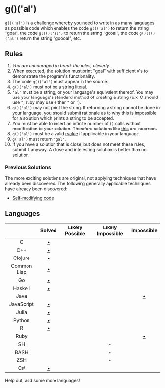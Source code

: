 # g()('al')

`g()('al')` is a challenge whereby you need to write in as many languages as
possible code which enables the code `g()('al')` to return the string "goal",
the code `g()()('al')` to return the string "gooal", the code `g()()()('al')`
return the string "goooal", etc.

## Rules
1.   *You are encouraged to break the rules, cleverly.*
2.   When executed, the solution must print "goal" with sufficient o's to
     demonstrate the program's functionality.
11.  The code `g()('al')` must appear in the source.
  1.   `g()('al')` must not be a string literal.
  2.   `'al'` must be a string, or your language's equivalent thereof. You may
       use your language's standard method of creating a string (e.x. C should
       use `"`, ruby may use either `"` or `'`).
7.   `g()('al')` may not print the string. If returning a string cannot be done
     in your language, you should submit rationale as to why this is impossible
     for a solution which prints a string to be accepted.
642. You must be able to insert an infinite number of `()` calls without
     modification to your solution. Therefore solutions like
     [this][c-inc-soln3] are incorrect.
9.  `g()('al')` must be a valid [rvalue] if applicable in your language.
14. `g('al')` must return `"gal"`.
12.  If you have a solution that is close, but does not meet these rules,
     submit it anyway. A close and interesting solution is better than no
     solution.

### Previous Solutions
The more exciting solutions are original, not applying techniques that have
already been discovered. The following generally applicable techniques have
already been discovered:

 * [Self-modifying code][c-inc-soln1]

## Languages

|               | Solved                  | Likely Possible | Likely Impossible | Impossible              |
|:-------------:|:-----------------------:|:---------------:|:-----------------:|:-----------------------:|
| C             | [&bull;][c-soln1]       |                 |                   |                         |
| C++           | [&bull;][c++-soln1]     |                 |                   |                         |
| Clojure       | [&bull;][clojure-soln1] |                 |                   |                         |
| Common Lisp   | [&bull;][clisp-soln1]   |                 |                   |                         |
| Go            | [&bull;][go-soln]       |                 |                   |                         |
| Haskell       | [&bull;][hs-soln1]      |                 |                   |                         |
| Java          |                         |                 |                   | [&bull;][java-nonsoln1] |
| JavaScript    | [&bull;][js-soln2]      |                 |                   |                         |
| Julia         | [&bull;][jl-soln1]      |                 |                   |                         |
| Python        | [&bull;][py-soln1]      |                 |                   |                         |
| R             | [&bull;][r-soln1]       |                 |                   |                         |
| Ruby          |                         |                 |                   | [&bull;][rb-nonsoln1]   |
| SH            |                         |                 | &bull;            |                         |
| BASH          |                         |                 | &bull;            |                         |
| ZSH           |                         |                 | &bull;            |                         |
| C#            | [&bull;][cs-soln2]      |                 |                   |                         |

Help out, add some more languages!

[c-soln1]: https://github.com/eatnumber1/goal/tree/master/solutions/complete/c/soln1
[c-inc-soln1]: https://github.com/eatnumber1/goal/tree/master/solutions/incomplete/c/soln1
[c-inc-soln3]: https://github.com/eatnumber1/goal/tree/master/solutions/incomplete/c/soln3
[c++-soln1]: https://github.com/eatnumber1/goal/tree/master/solutions/complete/c++/soln1
[clojure-soln1]: https://github.com/eatnumber1/goal/tree/master/solutions/complete/clojure/soln1
[clisp-soln1]: https://github.com/eatnumber1/goal/tree/master/solutions/complete/common-lisp/soln1
[cs-soln2]: https://github.com/eatnumber1/goal/tree/master/solutions/complete/c#/soln2
[go-soln]: https://github.com/eatnumber1/goal/tree/master/solutions/complete/go/soln1
[hs-soln1]: https://github.com/eatnumber1/goal/tree/master/solutions/complete/haskell/soln1
[js-soln2]: https://github.com/eatnumber1/goal/tree/master/solutions/complete/javascript/soln2
[py-soln1]: https://github.com/eatnumber1/goal/tree/master/solutions/complete/python/soln1
[r-soln1]: https://github.com/eatnumber1/goal/tree/master/solutions/complete/r/soln1
[rb-nonsoln1]: https://github.com/eatnumber1/goal/tree/master/non-solutions/ruby/nonsoln1
[java-nonsoln1]: https://github.com/eatnumber1/goal/tree/master/non-solutions/java/nonsoln1
[rvalue]: http://en.wikipedia.org/wiki/Value_(computer_science)#lrvalue
[jl-soln1]: https://github.com/eatnumber1/goal/tree/master/solutions/complete/julia/soln1
